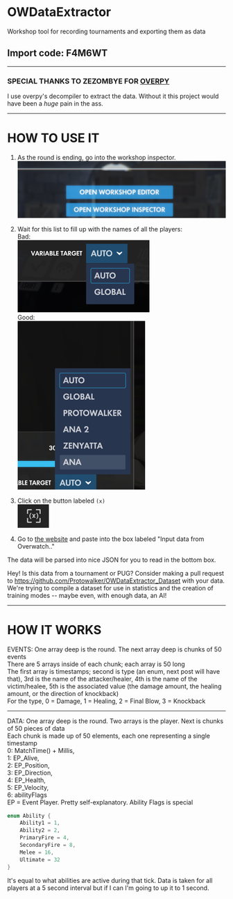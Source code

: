 # OWDataExtractor
Workshop tool for recording tournaments and exporting them as data

## Import code: F4M6WT

-------

### SPECIAL THANKS TO ZEZOMBYE FOR [OVERPY](https://github.com/Zezombye/overpy)  
I use overpy's decompiler to extract the data. Without it this project would have been a *huge* pain in the ass.

-------

# HOW TO USE IT

1. As the round is ending, go into the workshop inspector.  
![inspector](docs/images/inspector.png)  

2. Wait for this list to fill up with the names of all the players:  
Bad:  
![list_not_full](docs/images/list_not_full.png)  
Good:  
![list_not_full](docs/images/list_full.png)  

3. Click on the button labeled `(x)`  
![variable_button](docs/images/variable_button.png)

4. Go to [the website](https://protowalker.github.io/OWDataExtractor) and paste into the box labeled "Input data from Overwatch.."

The data will be parsed into nice JSON for you to read in the bottom box.

Hey! Is this data from a tournament or PUG? Consider making a pull request to https://github.com/Protowalker/OWDataExtractor_Dataset with your data. We're trying to compile a dataset for use in statistics and the creation of training modes -- maybe even, with enough data, an AI!

-------------

# HOW IT WORKS


EVENTS: One array deep is the round. The next array deep is chunks of 50 events  
There are 5 arrays inside of each chunk; each array is 50 long  
The first array is timestamps; second is type (an enum, next post will have that), 3rd is the name of the attacker/healer, 4th is the name of the victim/healee, 5th is the associated value (the damage amount, the healing amount, or the direction of knockback)  
For the type, 0 = Damage, 1 = Healing, 2 = Final Blow, 3 = Knockback 

--------

DATA: One array deep is the round. Two arrays is the player. Next is chunks of 50 pieces of data  
Each chunk is made up of 50 elements, each one representing a single timestamp  
0: MatchTime() + Millis,  
1: EP_Alive,  
2: EP_Position,  
3: EP_Direction,  
4: EP_Health,  
5: EP_Velocity,  
6: abilityFlags   
EP = Event Player. Pretty self-explanatory. Ability Flags is special  
```cs
enum Ability {  
    Ability1 = 1,
    Ability2 = 2,
    PrimaryFire = 4,
    SecondaryFire = 8,
    Melee = 16,
    Ultimate = 32
}
```
It's equal to what abilities are active during that tick. Data is taken for all players at a 5 second interval but if I can I'm going to up it to 1 second.
